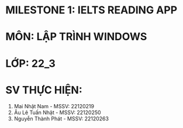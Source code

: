 # MILESTONE 1: IELTS READING APP
# MÔN: LẬP TRÌNH WINDOWS 
# LỚP: 22_3 
# SV THỰC HIỆN: 
1. Mai Nhật Nam - MSSV: 22120219
2. Âu Lê Tuấn Nhật - MSSV: 22120250
3. Nguyễn Thành Phát - MSSV: 22120263